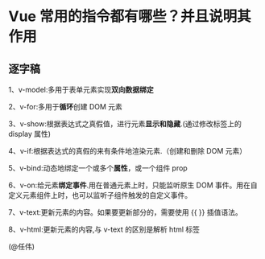 # Vue 常用的指令都有哪些？并且说明其作用

## 逐字稿

1、v-model:多用于表单元素实现**双向数据绑定**

2、v-for:多用于**循环**创建 DOM 元素

3、v-show:根据表达式之真假值，进行元素**显示和隐藏**.(通过修改标签上的 display 属性)

4、v-if:根据表达式的真假的来有条件地渲染元素.（创建和删除 DOM 元素）

5、v-bind:动态地绑定一个或多个**属性**，或一个组件 prop

6、v-on:给元素**绑定事件**.用在普通元素上时，只能监听原生 DOM 事件。用在自定义元素组件上时，也可以监听子组件触发的自定义事件。

7、v-text:更新元素的内容。如果要更新部分的，需要使用 {{  }} 插值语法。

8、v-html:更新元素的内容,与 v-text 的区别是解析 html 标签

(@任伟)
